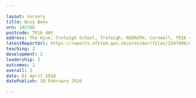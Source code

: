 ```yaml
---

layout: nursery
title: Buzy Bees
urn: 102786
postcode: TR16 4AY
address: The Hive, Treleigh School, Treleigh, REDRUTH, Cornwall, TR16 4AY
latestReportUrl: https://reports.ofsted.gov.uk/provider/files/2547098/urn/102786.pdf
teaching: 2
development: 2
leadership: 2
outcomes: 2
overall: 2
date: 01 April 2018 
datePublish: 10 February 2016

---
```

